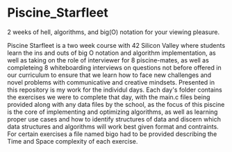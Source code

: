 # Piscine_Starfleet
2 weeks of hell, algorithms, and big(O) notation for your viewing pleasure.

Piscine Starfleet is a two week course with 42 Silicon Valley where students learn the ins and outs of big O notation and algorithm implementation, as well as taking on the role of interviewer for 8 piscine-mates, as well as completeing 8 whiteboarding interviews on questions not before offered in our curriculum to ensure that we learn how to face new challenges and novel problems with communicative and creative mindsets. Presented in this repository is my work for the individul days. Each day's folder contains the exercises we were to complete that day, with the main.c files being provided along with any data files by the school, as the focus of this piscine is the core of implementing and optimizing algorithms, as well as learning proper use cases and how to identify structures of data and discern which data structures and algorithms will work best given format and contraints. For certain exercises a file named bigo had to be provided describing the Time and Space complexity of each exercise.